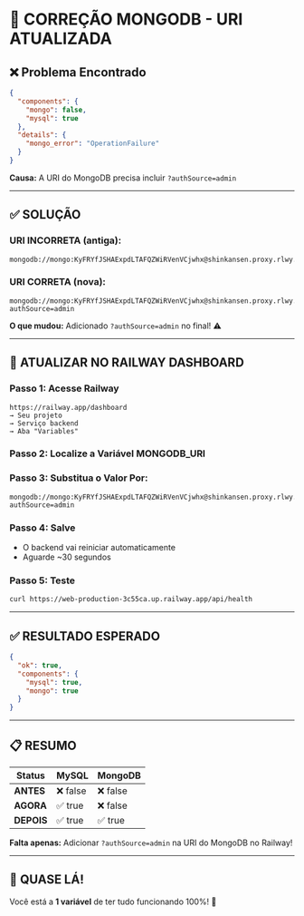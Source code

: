 # 🔧 CORREÇÃO MONGODB - URI ATUALIZADA

## ❌ Problema Encontrado

```json
{
  "components": {
    "mongo": false,
    "mysql": true
  },
  "details": {
    "mongo_error": "OperationFailure"
  }
}
```

**Causa:** A URI do MongoDB precisa incluir `?authSource=admin`

---

## ✅ SOLUÇÃO

### URI INCORRETA (antiga):
```
mongodb://mongo:KyFRYfJSHAExpdLTAFQZWiRVenVCjwhx@shinkansen.proxy.rlwy.net:35252/consigexpress
```

### URI CORRETA (nova):
```
mongodb://mongo:KyFRYfJSHAExpdLTAFQZWiRVenVCjwhx@shinkansen.proxy.rlwy.net:35252/consigexpress?authSource=admin
```

**O que mudou:** Adicionado `?authSource=admin` no final! ⚠️

---

## 🎯 ATUALIZAR NO RAILWAY DASHBOARD

### Passo 1: Acesse Railway
```
https://railway.app/dashboard
→ Seu projeto
→ Serviço backend
→ Aba "Variables"
```

### Passo 2: Localize a Variável MONGODB_URI

### Passo 3: Substitua o Valor Por:
```
mongodb://mongo:KyFRYfJSHAExpdLTAFQZWiRVenVCjwhx@shinkansen.proxy.rlwy.net:35252/consigexpress?authSource=admin
```

### Passo 4: Salve
- O backend vai reiniciar automaticamente
- Aguarde ~30 segundos

### Passo 5: Teste
```bash
curl https://web-production-3c55ca.up.railway.app/api/health
```

---

## ✅ RESULTADO ESPERADO

```json
{
  "ok": true,
  "components": {
    "mysql": true,
    "mongo": true
  }
}
```

---

## 📋 RESUMO

| Status | MySQL | MongoDB |
|--------|-------|---------|
| **ANTES** | ❌ false | ❌ false |
| **AGORA** | ✅ true | ❌ false |
| **DEPOIS** | ✅ true | ✅ true |

**Falta apenas:** Adicionar `?authSource=admin` na URI do MongoDB no Railway!

---

## 🎉 QUASE LÁ!

Você está a **1 variável** de ter tudo funcionando 100%! 🚀
